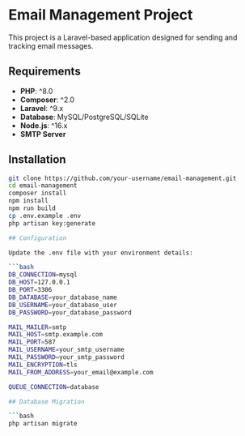 # Email Management Project

This project is a Laravel-based application designed for sending and tracking email messages.

## Requirements

- **PHP**: ^8.0
- **Composer**: ^2.0
- **Laravel**: ^9.x
- **Database**: MySQL/PostgreSQL/SQLite
- **Node.js**: ^16.x
- **SMTP Server**

## Installation

```bash
git clone https://github.com/your-username/email-management.git
cd email-management
composer install
npm install
npm run build
cp .env.example .env
php artisan key:generate

## Configuration

Update the .env file with your environment details:

```bash
DB_CONNECTION=mysql
DB_HOST=127.0.0.1
DB_PORT=3306
DB_DATABASE=your_database_name
DB_USERNAME=your_database_user
DB_PASSWORD=your_database_password

MAIL_MAILER=smtp
MAIL_HOST=smtp.example.com
MAIL_PORT=587
MAIL_USERNAME=your_smtp_username
MAIL_PASSWORD=your_smtp_password
MAIL_ENCRYPTION=tls
MAIL_FROM_ADDRESS=your_email@example.com

QUEUE_CONNECTION=database

## Database Migration

```bash
php artisan migrate

